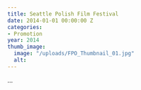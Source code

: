 ```yaml
---
title: Seattle Polish Film Festival
date: 2014-01-01 00:00:00 Z
categories:
- Promotion
year: 2014
thumb_image:
  image: "/uploads/FPO_Thumbnail_01.jpg"
  alt: 
---
```


...

